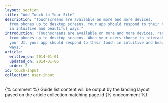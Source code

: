 ```yaml
---
layout: section
title: "Add Touch to Your Site"
description: "Touchscreens are available on more and more devices, 
  from phones up to desktop screens. Your app should respond to their touch 
  in intuitive and beautiful ways."
introduction: "Touchscreens are available on more and more devices, ranging
  from phones up to desktop screens. When your users choose to interact with
  your UI, your app should respond to their touch in intuitive and beautiful
  ways."
article:
  written_on: 2014-01-01
  updated_on: 2014-01-06
  order: 2
id: touch-input
collection: user-input
---
```


{% comment %}
Guide list content will be output by the landing layout pased on the article collection matching page.id
{% endcomment %}
